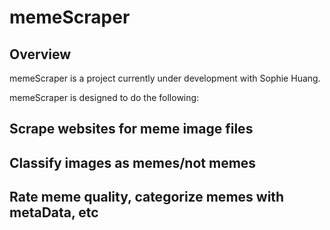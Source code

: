 # memeScraper

## Overview

memeScraper is a project currently under development with Sophie Huang.

memeScraper is designed to do the following:

## Scrape websites for meme image files

## Classify images as memes/not memes

## Rate meme quality, categorize memes with metaData, etc


